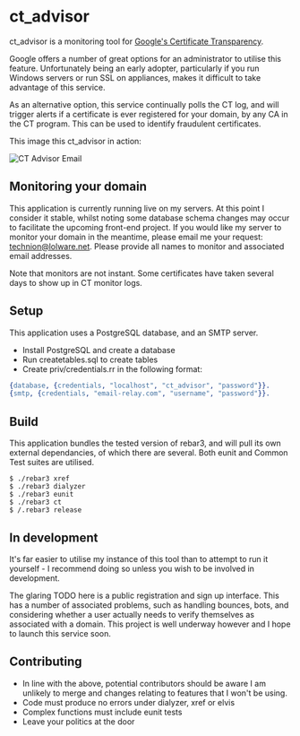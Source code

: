 ct_advisor
==========

ct_advisor is a monitoring tool for [Google's Certificate Transparency](https://www.certificate-transparency.org/).

Google offers a number of great options for an administrator to utilise this feature. Unfortunately being an early adopter, particularly if you run Windows servers or run SSL on appliances, makes it difficult to take advantage of this service.

As an alternative option, this service continually polls the CT log, and will trigger alerts if a certificate is ever registered for your domain, by any CA in the CT program. This can be used to identify fraudulent certificates.

This image this ct_advisor in action:

![CT Advisor Email](https://lolware.net/ct_advisor_email.jpg)


Monitoring your domain
----------------------

This application is currently running live on my servers. At this point I consider it stable, whilst noting some database schema changes may occur to facilitate the upcoming front-end project. If you would like my server to monitor your domain in the meantime, please email me your request: technion@lolware.net. Please provide all names to monitor and associated email addresses.

Note that monitors are not instant. Some certificates have taken several days to show up in CT monitor logs.

Setup
-----

This application uses a PostgreSQL database, and an SMTP server.

- Install PostgreSQL and create a database
- Run createtables.sql to create tables
- Create priv/credentials.rr in the following format:

```erlang
{database, {credentials, "localhost", "ct_advisor", "password"}}.
{smtp, {credentials, "email-relay.com", "username", "password"}}.
```

Build
-----

This application bundles the tested version of rebar3, and will pull its own external dependancies, of which there are several. Both eunit and Common Test suites are utilised.

```shell
$ ./rebar3 xref
$ ./rebar3 dialyzer
$ ./rebar3 eunit
$ ./rebar3 ct
$ /.rebar3 release
```

In development
--------------
It's far easier to utilise my instance of this tool than to attempt to run it yourself - I recommend doing so unless you wish to be involved in development.

The glaring TODO here is a public registration and sign up interface. This has a number of associated problems, such as handling bounces, bots, and considering whether a user actually needs to verify themselves as associated with a domain. This project is well underway however and I hope to launch this service soon.

Contributing
------------

* In line with the above, potential contributors should be aware I am unlikely to merge and changes relating to features that I won't be using.
* Code must produce no errors under dialyzer, xref or elvis
* Complex functions must include eunit tests
* Leave your politics at the door

